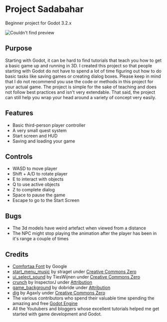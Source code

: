 # Project Sadabahar
 Beginner project for Godot 3.2.x

![Couldn't find preview](https://i.imgur.com/oo6GaT3.png)


## Purpose

Starting with Godot, it can be hard to find tutorials that teach you how to get a basic game up and running in 3D. I created this project so that people starting with Godot do not have to spend a lot of time figuring out how to do basic tasks like saving games or creating dialog boxes. Please keep in mind that I do not recommend you use the code or methods in this project for your actual game. The project is simple for the sake of teaching and does not follow best practices and isn't very extendable. That said, the project can still help you wrap your head around a variety of concept very easily.

## Features

- Basic third-person player controller
- A very small quest system
- Start screen and HUD
- Saving and loading your game

## Controls

- WASD to move player
- Shift + A/D to rotate player
- E to interact with objects
- Q to use active objects
- Z to complete dialog
- Space to pause the game
- Escape to go to the Start Screen

## Bugs

- The 3d models have weird artefact when viewed from a distance
- The NPC might stop playing the animation after the player has been in it's range a couple of times

## Credits

- [Comfortaa Font](https://fonts.google.com/specimen/Comfortaa?preview.text=Sadabahar&preview.text_type=custom#standard-styles) by Google 
- [start_menu_music](https://freesound.org/people/straget/sounds/404453/) by straget under [Creative Commons Zero](https://creativecommons.org/publicdomain/zero/1.0/)
- [ui_select_sound](https://freesound.org/people/TiesWijnen/sounds/413310/) by TiesWijnen under [Creative Commons Zero](https://creativecommons.org/publicdomain/zero/1.0/)
- [crunch](https://freesound.org/people/InspectorJ/sounds/412068/) by InspectorJ under [Attribution](https://creativecommons.org/licenses/by/3.0/)
- [game_background](https://freesound.org/people/dobroide/sounds/22383/) by dobride under [Attribution](https://creativecommons.org/licenses/by/3.0/)
- [dig](https://freesound.org/people/Agaxly/sounds/213005/) by Agaxly under [Creative Commons Zero](https://creativecommons.org/publicdomain/zero/1.0/)
- The various contributors who spend their valuable time spending the amazing and free [Godot Engine](https://godotengine.org/)
- All the Youtubers and bloggers whose excellent tutorials helped me get started with game development and Godot.
